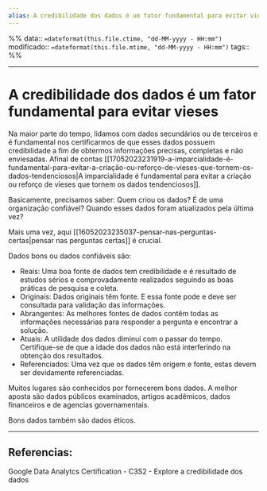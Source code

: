 ```yaml
---
alias: A credibilidade dos dados é um fator fundamental para evitar vieses
---
```

%%
data:: `=dateformat(this.file.ctime, "dd-MM-yyyy - HH:mm")`
modificado:: `=dateformat(this.file.mtime, "dd-MM-yyyy - HH:mm")`
tags::
%%

---
# A credibilidade dos dados é um fator fundamental para evitar vieses

Na maior parte do tempo, lidamos com dados secundários ou de terceiros e é fundamental nos certificarmos de que esses dados possuem credibilidade a fim de obtermos informações precisas, completas e não enviesadas. Afinal de contas [[17052023231919-a-imparcialidade-é-fundamental-para-evitar-a-criação-ou-reforço-de-vieses-que-tornem-os-dados-tendenciosos|A imparcialidade é fundamental para evitar a criação ou reforço de vieses que tornem os dados tendenciosos]].  

Basicamente, precisamos saber: Quem criou os dados? É de uma organização confiável? Quando esses dados foram atualizados pela última vez?

Mais uma vez, aqui [[16052023235037-pensar-nas-perguntas-certas|pensar nas perguntas certas]] é crucial. 

Dados bons ou dados confiáveis são:

- Reais: Uma boa fonte de dados tem credibilidade e é resultado de estudos sérios e comprovadamente realizados seguindo as boas práticas de pesquisa e coleta. 
- Originais: Dados originais têm fonte. E essa fonte pode e deve ser consultada para validação das informações.
- Abrangentes: As melhores fontes de dados contêm todas as informações necessárias para responder a pergunta e encontrar a solução.  
- Atuais: A utilidade dos dados diminui com o passar do tempo. Certifique-se de que a idade dos dados não está interferindo na obtenção dos resultados.
- Referenciados: Uma vez que os dados têm origem e fonte, estas devem ser devidamente referenciadas.

Muitos lugares são conhecidos por fornecerem bons dados. A melhor aposta são dados públicos examinados, artigos acadêmicos, dados financeiros e de agencias governamentais. 

Bons dados também são dados éticos.



---
## Referencias:

Google Data Analytcs Certification - C3S2 - Explore a credibilidade dos dados